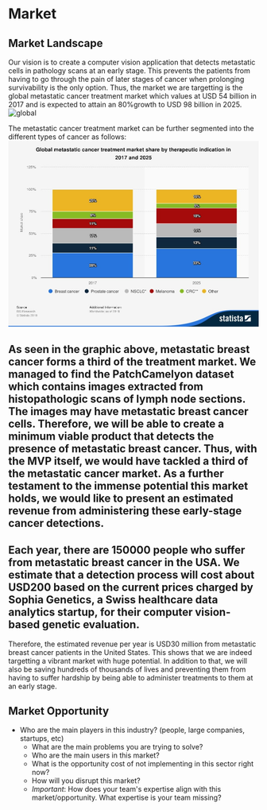 # Market

## Market Landscape

Our vision is to create a computer vision application that detects metastatic cells in pathology scans at an early stage. This prevents the patients from having to go through the pain of later stages of cancer when prolonging survivability is the only option. Thus, the market we are targetting is the global metastatic cancer treatment market which values at USD 54 billion in 2017 and is expected to attain an 80%growth to USD 98 billion in 2025.
 ![global](./unnamed(1).jpg)

The metastatic cancer treatment market can be further segmented into the different types of cancer as follows:
 ![segment](./unnamed.jpg)

As seen in the graphic above, metastatic breast cancer forms a third of the treatment market. We managed to find the PatchCamelyon dataset which contains images extracted from histopathologic scans of lymph node sections. The images may have metastatic breast cancer cells. Therefore, we will be able to create a minimum viable product that detects the presence of metastatic breast cancer. Thus, with the MVP itself, we would have tackled a third of the metastatic cancer market.
As a further testament to the immense potential this market holds, we would like to present an estimated revenue from administering these early-stage cancer detections.
-------------------------------------------
 Each year, there are 150000 people who suffer from metastatic breast cancer in the USA. 
We estimate that a detection process will cost about USD200 based on the current prices charged by Sophia Genetics, a Swiss healthcare data analytics startup, for their computer vision-based genetic evaluation.
-------------------------------------------
Therefore, the estimated revenue per year is USD30 million from metastatic breast cancer patients in the United States. This shows that we are indeed targetting a vibrant market with huge potential. In addition to that, we will also be saving hundreds of thousands of lives and preventing them from having to suffer hardship by being able to administer treatments to them at an early stage.


## Market Opportunity

- Who are the main players in this industry? (people, large companies, startups, etc)
    - What are the main problems you are trying to solve?
    - Who are the main users in this market?
    - What is the opportunity cost of not implementing in this sector right now?
    - How will you disrupt this market?
    - _Important_: How does your team's expertise align with this market/opportunity. What expertise is your team missing?
